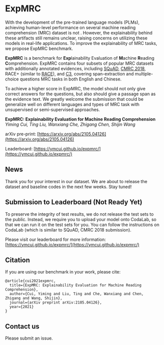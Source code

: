 # ExpMRC

With the development of the pre-trained language models (PLMs), achieving human-level performance on several machine reading comprehension (MRC) dataset is not . However, the explainability behind these artifacts still remains unclear, raising concerns on utilizing these models in real-life applications. To improve the explainability of MRC tasks, we propose ExpMRC benchmark. 

**ExpMRC** is a benchmark for **Exp**lainability Evaluation of **M**achine **R**eading **C**omprehension. ExpMRC contains four subsets of popular MRC datasets with additionally annotated evidences, including [SQuAD](https://www.aclweb.org/anthology/D16-1264/), [CMRC 2018](https://www.aclweb.org/anthology/D19-1600/), RACE+ (similar to [RACE](https://www.aclweb.org/anthology/D17-1082/)), and [C3](https://www.aclweb.org/anthology/2020.tacl-1.10/), covering span-extraction and multiple-choice questions MRC tasks in both English and Chinese. 

To achieve a higher score in ExpMRC, the model should not only give correct answers for the questions, but also should give a passage span as the evidence text. We greatly welcome the submission that could be generalize well on different languages and types of MRC task with unsupervised or semi-supervised approaches.

**ExpMRC: Explainability Evaluation for Machine Reading Comprehension**  
*Yiming Cui, Ting Liu, Wanxiang Che, Zhigang Chen, Shijin Wang*

arXiv pre-print: [https://arxiv.org/abs/2105.04126](https://arxiv.org/abs/2105.04126)

Leaderboard: [https://ymcui.github.io/expmrc/](https://ymcui.github.io/expmrc/)

## News

Thank you for your interest in our dataset. We are about to release the dataset and baseline codes in the next few weeks. Stay tuned!



## Submission to Leaderboard (Not Ready Yet)

To preserve the integrity of test results, we do not release the test sets to the public. Instead, we require you to upload your model onto CodaLab, so that we can run it on the test sets for you. You can follow the instructions on CodaLab (which is similar to SQuAD, CMRC 2018 submission).

Please visit our leaderboard for more information: [https://ymcui.github.io/expmrc/](https://ymcui.github.io/expmrc/)



## Citation

If you are using our benchmark in your work, please cite:

```
@article{cui2021expmrc,
  title={ExpMRC: Explainability Evaluation for Machine Reading Comprehension},
  author={Cui, Yiming and Liu, Ting and Che, Wanxiang and Chen, Zhigang and Wang, Shijin},
  journal={arXiv preprint arXiv:2105.04126},
  year={2021}
}
```



## Contact us

Please submit an issue.